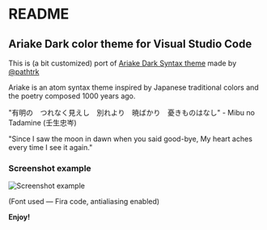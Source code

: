 # README
## Ariake Dark color theme for Visual Studio Code

This is (a bit customized) port of [Ariake Dark Syntax theme](https://github.com/pathtrk/ariake-dark-syntax) made by [@pathtrk](https://github.com/pathtrk/)

Ariake is an atom syntax theme inspired by Japanese traditional colors and the poetry composed 1000 years ago.

"有明の　つれなく見えし　別れより　暁ばかり　憂きものはなし" - Mibu no Tadamine (壬生忠岑)

"Since I saw the moon in dawn when you said good-bye, My heart aches every time I see it again."

### Screenshot example

![Screenshot example](https://github.com/a-wart/ariake-dark/blob/master/misc/screenshot.png?raw=true)

(Font used — Fira code, antialiasing enabled)

**Enjoy!**
